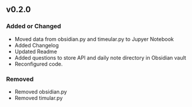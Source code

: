 ## v0.2.0

### Added or Changed
- Moved data from obsidian.py and timeular.py to Jupyer Notebook
- Added Changelog
- Updated Readme
- Added questions to store API and daily note directory in Obsidian vault
- Reconfigured code.

### Removed
- Removed obsidian.py
- Removed timular.py